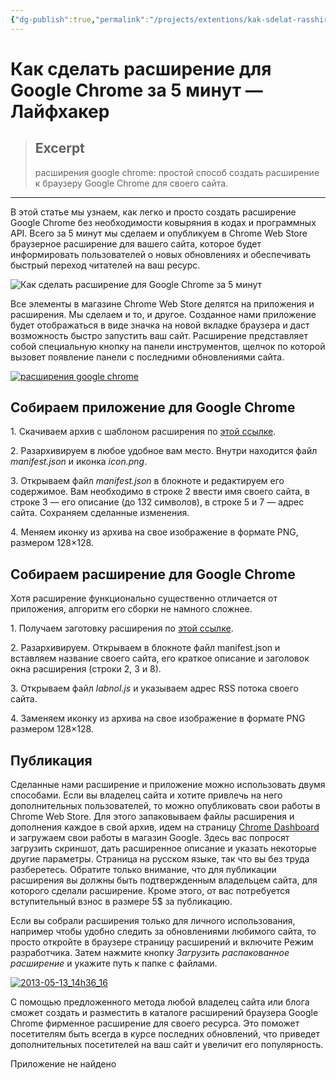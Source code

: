 ```yaml
---
{"dg-publish":true,"permalink":"/projects/extentions/kak-sdelat-rasshirenie-dlya-google-chrome-za-5-minut-lajfhaker/"}
---
```



# Как сделать расширение для Google Chrome за 5 минут — Лайфхакер

> ## Excerpt
> расширения google chrome: простой способ создать расширение к браузеру Google Chrome для своего сайта.

---
В этой статье мы узнаем, как легко и просто создать расширение Google Chrome без необходимости ковыряния в кодах и программных API. Всего за 5 минут мы сделаем и опубликуем в Chrome Web Store браузерное расширение для вашего сайта, которое будет информировать пользователей о новых обновлениях и обеспечивать быстрый переход читателей на ваш ресурс.

![Как сделать расширение для Google Chrome за 5&nbsp;минут](https://cdn.lifehacker.ru/wp-content/uploads/2013/05/2013-05-13_14h40_16-576x288.png)

Все элементы в магазине Chrome Web Store делятся на приложения и расширения. Мы сделаем и то, и другое. Созданное нами приложение будет отображаться в виде значка на новой вкладке браузера и даст возможность быстро запустить ваш сайт. Расширение представляет собой специальную кнопку на панели инструментов, щелчок по которой вызовет появление панели с последними обновлениями сайта.

[![расширения google chrome](https://cdn.lifehacker.ru/wp-content/uploads/2013/05/2013-05-13_15h15_15-520x313.png "расширения google chrome")](https://cdn.lifehacker.ru/wp-content/uploads/2013/05/2013-05-13_15h15_15.png)

## Собираем приложение для Google Chrome

1\. Скачиваем архив с шаблоном расширения по [этой ссылке](http://img.labnol.org/files/chrome/chrome-app.zip).

2\. Разархивируем в любое удобное вам место. Внутри находится файл _manifest.json_ и иконка _icon.png_.

3\. Открываем файл _manifest.json_ в блокноте и редактируем его содержимое. Вам необходимо в строке 2 ввести имя своего сайта, в строке 3 — его описание (до 132 символов), в строке 5 и 7 — адрес сайта. Сохраняем сделанные изменения.

4\. Меняем иконку из архива на свое изображение в формате PNG, размером 128×128.

## Собираем расширение для Google Chrome

Хотя расширение функционально существенно отличается от приложения, алгоритм его сборки не намного сложнее.

1\. Получаем заготовку расширения по [этой ссылке](http://img.labnol.org/files/chrome/chrome-extension.zip).

2\. Разархивируем. Открываем в блокноте файл manifest.json и вставляем название своего сайта, его краткое описание и заголовок окна расширения (строки 2, 3 и 8).

3\. Открываем файл _labnol.js_ и указываем адрес RSS потока своего сайта.

4\. Заменяем иконку из архива на свое изображение в формате PNG размером 128×128.

## Публикация

Сделанные нами расширение и приложение можно использовать двумя способами. Если вы владелец сайта и хотите привлечь на него дополнительных пользователей, то можно опубликовать свои работы в Chrome Web Store. Для этого запаковываем файлы расширения и дополнения каждое в свой архив, идем на страницу [Chrome Dashboard](https://chrome.google.com/webstore/developer/update) и загружаем свои работы в магазин Google. Здесь вас попросят загрузить скриншот, дать расширенное описание и указать некоторые другие параметры. Страница на русском языке, так что вы без труда разберетесь. Обратите только внимание, что для публикации расширения вы должны быть подтвержденным владельцем сайта, для которого сделали расширение. Кроме этого, от вас потребуется вступительный взнос в размере 5$ за публикацию.

Если вы собрали расширения только для личного использования, например чтобы удобно следить за обновлениями любимого сайта, то просто откройте в браузере страницу расширений и включите Режим разработчика. Затем нажмите кнопку _Загрузить распакованное расширение_ и укажите путь к папке с файлами.

[![2013-05-13_14h36_16](https://cdn.lifehacker.ru/wp-content/uploads/2013/05/2013-05-13_14h36_16-520x267.png)](https://cdn.lifehacker.ru/wp-content/uploads/2013/05/2013-05-13_14h36_16.png)

С помощью предложенного метода любой владелец сайта или блога сможет создать и разместить в каталоге расширений браузера Google Chrome фирменное расширение для своего ресурса. Это поможет посетителям быть всегда в курсе последних обновлений, что приведет дополнительных посетителей на ваш сайт и увеличит его популярность.

Приложение не найдено
